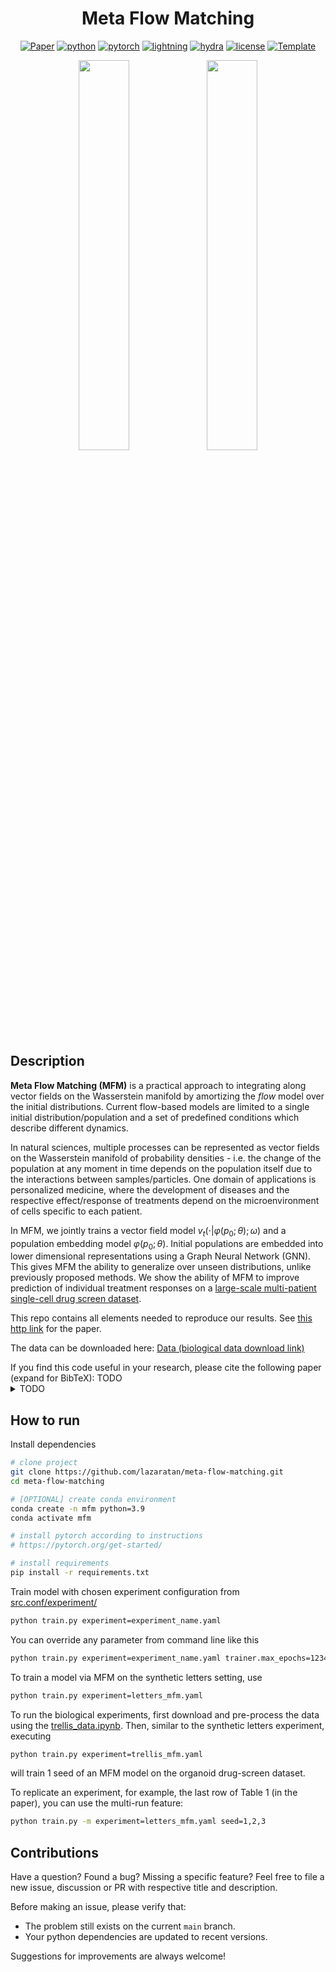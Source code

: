 <div align="center">

# Meta Flow Matching

[![Paper](http://img.shields.io/badge/paper-arxiv.2302.00482-B31B1B.svg)](https://arxiv.org)
[![python](https://img.shields.io/badge/-Python_3.9_%7C_3.10-blue?logo=python&logoColor=white)](https://github.com/pre-commit/pre-commit)
[![pytorch](https://img.shields.io/badge/PyTorch_2.1+-ee4c2c?logo=pytorch&logoColor=white)](https://pytorch.org/get-started/locally/)
[![lightning](https://img.shields.io/badge/-Lightning_1.9+-792ee5?logo=pytorchlightning&logoColor=white)](https://pytorchlightning.ai/)
[![hydra](https://img.shields.io/badge/Config-Hydra_1.2-89b8cd)](https://hydra.cc/)
[![license](https://img.shields.io/badge/License-MIT-green.svg?labelColor=gray)](https://github.com/lazaratan/meta-flow-matching/blob/main/LICENSE)
<a href="https://github.com/ashleve/lightning-hydra-template"><img alt="Template" src="https://img.shields.io/badge/-Lightning--Hydra--Template-017F2F?style=flat&logo=github&labelColor=gray"></a><br>

<div align="center">

<p float="left">
  <img align="top" align="middle" width="40%" src="assets/gif_mfm_letters_train_50.gif" style="display: inline-block; margin: 0 auto; max-width: 300px"/>
  <img align="top" align="middle" width="40%" src="assets/gif_mfm_letters_test_50.gif" style="display: inline-block; margin: 0 auto; max-width: 300px" />
</p>


<div align="left">

## Description

<div align="left">

**Meta Flow Matching (MFM)** is a practical approach to integrating along vector fields on the Wasserstein manifold by amortizing the _flow_ model over the initial distributions. Current flow-based models are limited to a single initial distribution/population and a set of predefined conditions which describe different dynamics.

In natural sciences, multiple processes can be represented as vector fields on the Wasserstein manifold of probability densities - i.e. the change of the population at any moment in time depends on the population itself due to the interactions between samples/particles. One domain of applications is personalized medicine, where the development of diseases and the respective effect/response of treatments depend on the microenvironment of cells specific to each patient.

In MFM, we jointly trains a vector field model $v_t(\cdot | \varphi(p_0; \theta); \omega)$ and a population embedding model $\varphi(p_0; \theta)$. Initial populations are embedded into lower dimensional representations using a Graph Neural Network (GNN). This gives MFM the ability to generalize over unseen distributions, unlike previously proposed methods. We show the ability of MFM to improve prediction of individual treatment responses on a [large-scale multi-patient single-cell drug screen dataset](https://www.cell.com/cell/pdf/S0092-8674(23)01220-5.pdf).

This repo contains all elements needed to reproduce our results. See [this http link](https://arxiv.org) for the paper.

The data can be downloaded here: [Data (biological data download link)](https://data.mendeley.com/datasets/hc8gxwks3p/1)

<div align="left">
If you find this code useful in your research, please cite the following paper (expand for BibTeX): TODO


<details>
<summary>
TODO
</summary>

```bibtex
TODO
```

</details>

## How to run

Install dependencies

```bash
# clone project
git clone https://github.com/lazaratan/meta-flow-matching.git
cd meta-flow-matching

# [OPTIONAL] create conda environment
conda create -n mfm python=3.9
conda activate mfm

# install pytorch according to instructions
# https://pytorch.org/get-started/

# install requirements
pip install -r requirements.txt
```

Train model with chosen experiment configuration from [src.conf/experiment/](src/conf/experiment/)

```bash
python train.py experiment=experiment_name.yaml
```

You can override any parameter from command line like this

```bash
python train.py experiment=experiment_name.yaml trainer.max_epochs=1234 seed=42
```

To train a model via MFM on the synthetic letters setting, use

```bash
python train.py experiment=letters_mfm.yaml
```

To run the biological experiments, first download and pre-process the data using the [trellis_data.ipynb](notebooks/trellis_data.ipynb). Then, similar to the synthetic letters experiment, executing

```bash
python train.py experiment=trellis_mfm.yaml
```

will train 1 seed of an MFM model on the organoid drug-screen dataset.

To replicate an experiment, for example, the last row of Table 1 (in the paper), you can use the multi-run feature:

```bash
python train.py -m experiment=letters_mfm.yaml seed=1,2,3
```

</div>

## Contributions
<div align="left">

Have a question? Found a bug? Missing a specific feature? Feel free to file a new issue, discussion or PR with respective title and description.

Before making an issue, please verify that:

- The problem still exists on the current `main` branch.
- Your python dependencies are updated to recent versions.

Suggestions for improvements are always welcome!